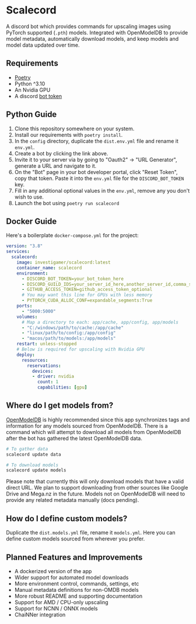 # Scalecord
A discord bot which provides commands for upscaling images using PyTorch supported (`.pth`) models. Integrated with 
OpenModelDB to provide model metadata, automatically download models, and keep models and model data updated over time. 

## Requirements
- [Poetry](https://python-poetry.org/docs/)
- Python ^3.10
- An Nvidia GPU
- A discord [bot token](https://discord.com/developers/applications?new_application=true)

## Python Guide
1. Clone this repository somewhere on your system.
2. Install our requirements with `poetry install`.
3. In the `config` directory, duplicate the `dist.env.yml` file and rename it `env.yml`.
4. Create a bot by clicking the link above.
5. Invite it to your server via by going to "Oauth2" -> "URL Generator", generate a URL and navigate to it.
6. On the "Bot" page in your bot developer portal, click "Reset Token", copy that token. Paste it into the `env.yml` 
file for the `DISCORD_BOT_TOKEN` key. 
7. Fill in any additional optional values in the `env.yml`, remove any you don't wish to use.
8. Launch the bot using `poetry run scalecord`

## Docker Guide
Here's a boilerplate `docker-compose.yml` for the project:
```yaml
version: "3.8"
services:
  scalecord:
    image: investigamer/scalecord:latest
    container_name: scalecord
    environment:
      - DISCORD_BOT_TOKEN=your_bot_token_here
      - DISCORD_GUILD_IDS=your_server_id_here,another_server_id,comma_separated
      - GITHUB_ACCESS_TOKEN=github_access_token_optional
      # You may want this line for GPUs with less memory
      - PYTORCH_CUDA_ALLOC_CONF=expandable_segments:True
    ports:
      - "5000:5000"
    volumes:
      # Map a directory to each: app/cache, app/config, app/models
      - "C:/windows/path/to/cache:/app/cache"
      - "linux/path/to/config:/app/config"
      - "macos/path/to/models:/app/models"
    restart: unless-stopped
    # Below is required for upscaling with Nvidia GPU
    deploy:
      resources:
        reservations:
          devices:
          - driver: nvidia
            count: 1
            capabilities: [gpu]
```

## Where do I get models from?
[OpenModelDB](https://openmodeldb.info) is highly recommended since this app synchronizes tags and information for any models 
sourced from OpenModelDB. There is a command which will attempt to download all models from OpenModelDB after the 
bot has gathered the latest OpenModelDB data.
```bash
# To gather data
scalecord update data

# To download models
scalecord update models
```
Please note that currently this will only download models that have a valid direct URL. We plan to support downloading 
from other sources like Google Drive and Mega.nz in the future. Models not on OpenModelDB will need to provide any 
related metadata manually (docs pending).

## How do I define custom models?
Duplicate the `dist.models.yml` file, rename it `models.yml`. Here you can define custom models sourced from 
wherever you prefer.

## Planned Features and Improvements
- A dockerized version of the app
- Wider support for automated model downloads
- More environment control, commands, settings, etc
- Manual metadata definitions for non-OMDB models
- More robust README and supporting documentation
- Support for AMD / CPU-only upscaling
- Support for NCNN / ONNX models
- ChaiNNer integration
